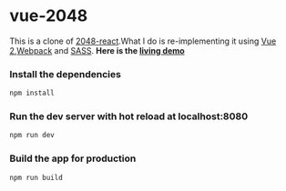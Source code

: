 vue-2048
==========

This is a clone of [2048-react](https://github.com/IvanVergiliev/2048-react).What I do is re-implementing it using [Vue 2](https://cn.vuejs.org/),[Webpack](https://webpack.github.io/)
and [SASS](http://sass-lang.com/).
**Here is the [living demo](https://pengfu.github.io/vue-2048/)**

### Install the dependencies

```bash
npm install
```

### Run the dev server with hot reload at localhost:8080

```bash
npm run dev
```

### Build the app for production

```bash
npm run build
```
